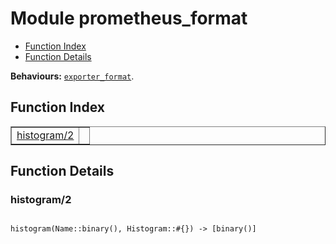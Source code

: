 

# Module prometheus_format #
* [Function Index](#index)
* [Function Details](#functions)

__Behaviours:__ [`exporter_format`](exporter_format.md).

<a name="index"></a>

## Function Index ##


<table width="100%" border="1" cellspacing="0" cellpadding="2" summary="function index"><tr><td valign="top"><a href="#histogram-2">histogram/2</a></td><td></td></tr></table>


<a name="functions"></a>

## Function Details ##

<a name="histogram-2"></a>

### histogram/2 ###

<pre><code>
histogram(Name::binary(), Histogram::#{}) -&gt; [binary()]
</code></pre>
<br />

